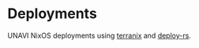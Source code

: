 # Deployments

UNAVI NixOS deployments using [terranix](https://github.com/terranix/terranix) and [deploy-rs](https://github.com/serokell/deploy-rs).
